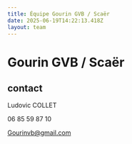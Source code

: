 ```yaml
---
title: Équipe Gourin GVB / Scaër
date: 2025-06-19T14:22:13.418Z
layout: team
---
```


# Gourin GVB / Scaër



## contact 

Ludovic COLLET

06 85 59 87 10

Gourinvb@gmail.com

